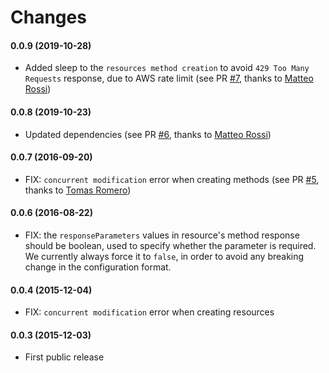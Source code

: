 # Changes

#### 0.0.9 (2019-10-28)
* Added sleep to the `resources method creation` to avoid `429 Too Many Requests` response, due to AWS rate limit (see PR [#7](https://github.com/spreaker/grunt-aws-apigateway/pull/7), thanks to [Matteo Rossi](https://github.com/teorossi82))

#### 0.0.8 (2019-10-23)
* Updated dependencies (see PR [#6](https://github.com/spreaker/grunt-aws-apigateway/pull/6), thanks to [Matteo Rossi](https://github.com/teorossi82))

#### 0.0.7 (2016-09-20)
* FIX: `concurrent modification` error when creating methods (see PR [#5](https://github.com/spreaker/grunt-aws-apigateway/pull/5), thanks to [Tomas Romero](https://github.com/taromero))

#### 0.0.6 (2016-08-22)
* FIX: the `responseParameters` values in resource's method response should be boolean, used to specify whether the parameter is required. We currently always force it to `false`, in order to avoid any breaking change in the configuration format.

#### 0.0.4 (2015-12-04)
* FIX: `concurrent modification` error when creating resources

#### 0.0.3 (2015-12-03)
* First public release